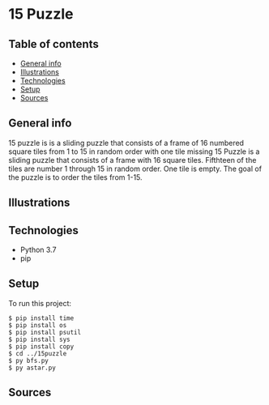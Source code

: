 # 15 Puzzle

## Table of contents
* [General info](#general-info)
* [Illustrations](#illustrations)
* [Technologies](#technologies)
* [Setup](#setup)
* [Sources](#sources)

## General info
15 puzzle is is a sliding puzzle that consists of a frame of 16 numbered square tiles from 1 to 15 in random order with one tile missing
15 Puzzle is a sliding puzzle that consists of a frame with 16 square tiles. Fifthteen of the tiles are number 1 through 15 in random order. One tile is empty. The goal of the puzzle is to order the tiles from 1-15. <add image here>


## Illustrations


## Technologies
* Python 3.7
* pip


## Setup
To run this project:
```
$ pip install time
$ pip install os
$ pip install psutil
$ pip install sys
$ pip install copy
$ cd ../15puzzle
$ py bfs.py
$ py astar.py
```

## Sources

